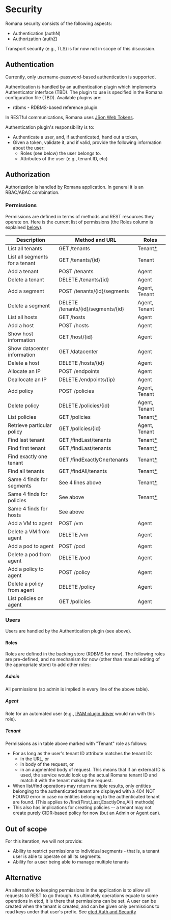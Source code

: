 # Security

Romana security consists of the following aspects:

 * Authentication (authN)
 * Authorization (authZ)

Transport security (e.g., TLS) is for now not in scope of this discussion. 

## Authentication

Currently, only username-password-based authentication is supported.

Authentication is handled by an authentication plugin which implements Authenticator interface (TBD). The plugin to use is specified in the Romana configuration file (TBD). Available plugins are:

 * rdbms - RDBMS-based reference plugin. 

In RESTful communications, Romana uses [JSon Web Tokens](https://jwt.io/).

Authentication plugin's responsibility is to:

 * Authenticate a user, and, if authenticated, hand out a token,
 * Given a token, validate it, and if valid, provide the following information about the user:
   * Roles (see below) the user belongs to.
   * Attributes of the user (e.g., tenant ID, etc)

## Authorization

Authorization is handled by Romana application. In general it is an RBAC/ABAC combination.

### Permissions

Permissions are defined in terms of methods and REST resources they operate on. 
Here is the current list of permissions (the Roles column is explained [below](#roles)).

| Description                  | Method and URL                   |Roles         |
|------------------------------|----------------------------------|--------------|
|List all tenants              |GET /tenants                      | Tenant[*](#tenant_list_find)      |
|List all segments for a tenant|GET /tenants/{id}                 | Tenant       |
|Add a tenant                  |POST /tenants                     | Agent        |
|Delete a tenant               |DELETE /tenants/{id}              | Agent        |
|Add a segment                 |POST /tenants/{id}/segments       | Agent, Tenant |
|Delete a segment              |DELETE /tenants/{id}/segments/{id}| Agent, Tenant |
|List all hosts                |GET /hosts                        | Agent         |
|Add a host                    |POST /hosts                       | Agent         |
|Show host information         |GET /host/{id}                    | Agent         |
|Show datacenter information   |GET /datacenter                   | Agent         |
|Delete a host                 |DELETE /hosts/{id}                | Agent         |
|Allocate an IP                |POST /endpoints                   | Agent         |
|Deallocate an IP              |DELETE /endpoints/{ip}            | Agent         |
|Add policy                    |POST /policies                    | Agent, Tenant |       
|Delete policy                 |DELETE /policies/{id}             | Agent, Tenant | 
|List policies                 |GET /policies                     | Tenant[*](#tenant_list_find)      |
|Retrieve particular policy    |GET /policies/{id}                | Agent, Tenant|
|Find last tenant              |GET /findLast/tenants             | Tenant[*](#tenant_list_find)      |       |
|Find first tenant             |GET /findLast/tenants             | Tenant[*](#tenant_list_find)      |       |
|Find exactly one tenant       |GET /findExactlyOne/tenants       | Tenant[*](#tenant_list_find)      |       |         
|Find all tenants              |GET /findAll/tenants              | Tenant[*](#tenant_list_find)      |       |                          
|Same 4 finds for segments     |See 4 lines above                 | Tenant[*](#tenant_list_find)      |       | 
|Same 4 finds for policies     |See above                         | Tenant[*](#tenant_list_find)      |       | 
|Same 4 finds for hosts        |See above                         |              | 
|Add a VM to agent             |POST /vm                          | Agent        |
|Delete a VM from agent        |DELETE /vm                        | Agent        |
|Add a pod to agent            |POST /pod                         | Agent        |
|Delete a pod from agent       |DELETE /pod                       | Agent        |
|Add a policy to agent         |POST /policy                      | Agent        |
|Delete a policy from agent    |DELETE /policy                    | Agent        |
|List policies on agent        |GET /policies                     | Agent        |
 
### Users

Users are handled by the Authentication plugin (see above). 

<a name="roles"></a>
#### Roles

Roles are defined in the backing store (RDBMS for now).  The following roles are pre-defined, and no mechanism for now (other than manual editing of the appropriate store) to add other roles:

##### Admin

All permissions (so admin is implied in every line of the above table).

##### Agent

Role for an automated user (e.g., [IPAM plugin driver](https://github.com/romana/networking-romana) would run with this role). 

<a name="role_tenant"></a>
##### Tenant

Permissions as in table above marked with "Tenant" role as follows:

 * For  as long as the user's tenant ID attribute matches the tenant ID:
   * in the URL, or 
   * in body of the request, or
   * in an augmented body of request. This means that if an external ID is used, the service would look up the actual Romana tenant ID and match it with the tenant making the request. 
 * <a name="tenant_list_find"></a>
When list/find operations may return multiple results, only entities belonging to the authenticated tenant are displayed with a 404 NOT FOUND error in case no entities belonging to the authenticated tenant are found. (This applies to /find{First,Last,ExactlyOne,All} methods)
 * This also has implications for creating policies -- a tenant may not create purely CIDR-based policy for now (but an Admin or Agent can). 


## Out of scope

For this iteration, we will not provide:

 * Ability to restrict permissions to individual segments - that is, a tenant user is able to operate on all its segments. 
 * Ability for a user being able to manage multiple tenants

## Alternative

An alternative to keeping permissions in the application is to allow all requests to REST to go through. As ultimately operations equate to some operations in etcd, it is there that permissions can be set. A user can be created when the tenant is created, and can be given only permissions to read keys under that user's prefix. See [etcd Auth and Security](https://coreos.com/etcd/docs/latest/auth_api.html)




